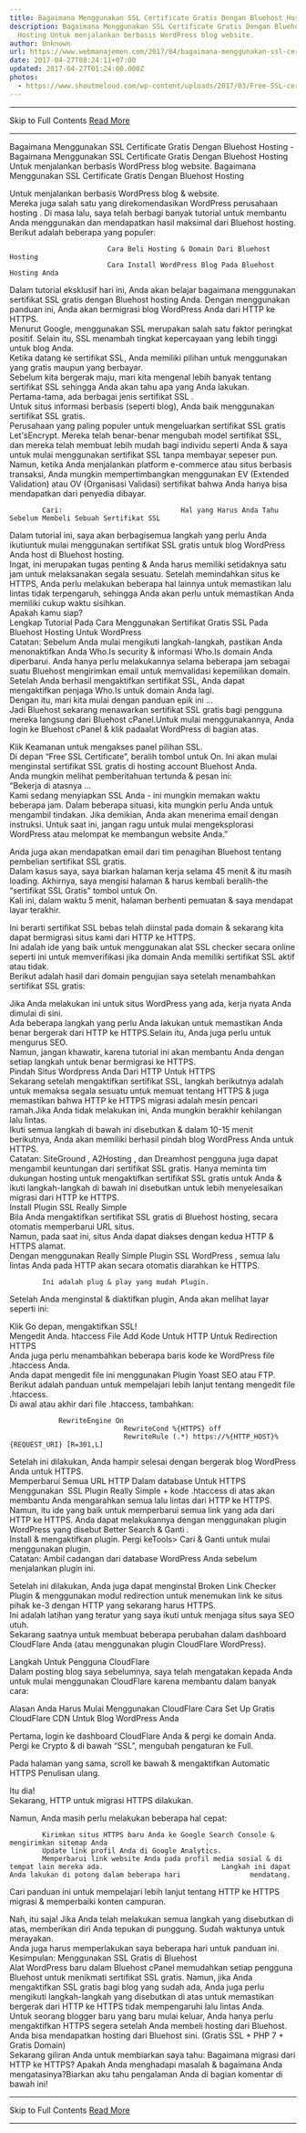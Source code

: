 ```yaml
---
title: Bagaimana Menggunakan SSL Certificate Gratis Dengan Bluehost Hosting
description: Bagaimana Menggunakan SSL Certificate Gratis Dengan Bluehost
  Hosting Untuk menjalankan berbasis WordPress blog website.
author: Unknown
url: https://www.webmanajemen.com/2017/04/bagaimana-menggunakan-ssl-certificate.html
date: 2017-04-27T08:24:11+07:00
updated: 2017-04-27T01:24:00.000Z
photos:
  - https://www.shoutmeloud.com/wp-content/uploads/2017/03/Free-SSL-certificate-Bluehost.jpg
---
```


<hr/> Skip to Full Contents <a href="https://www.webmanajemen.com/2017/04/bagaimana-menggunakan-ssl-certificate.html" rel="follow" class="button" id="read-more">Read More</a> <hr/> Bagaimana Menggunakan SSL Certificate Gratis Dengan Bluehost Hosting - Bagaimana Menggunakan SSL Certificate Gratis Dengan Bluehost Hosting Untuk menjalankan berbasis WordPress blog website. Bagaimana Menggunakan SSL Certificate Gratis Dengan Bluehost Hosting 

Untuk menjalankan berbasis WordPress blog & website.         
Mereka juga salah satu yang direkomendasikan WordPress perusahaan hosting                          . Di masa lalu, saya telah berbagi banyak tutorial untuk membantu             Anda menggunakan dan mendapatkan hasil maksimal dari                             Bluehost                         hosting.         
Berikut adalah beberapa yang populer:         

                            Cara Beli Hosting & Domain Dari Bluehost Hosting                     
                            Cara Install WordPress Blog Pada Bluehost Hosting Anda                     

Dalam tutorial eksklusif hari ini, Anda akan belajar                             bagaimana menggunakan sertifikat SSL gratis dengan Bluehost                 hosting Anda.                         Dengan menggunakan panduan ini, Anda akan bermigrasi blog WordPress             Anda dari HTTP ke HTTPS.         
Menurut Google, menggunakan SSL merupakan salah satu faktor                 peringkat positif.                          Selain itu, SSL menambah tingkat kepercayaan yang lebih tinggi             untuk blog Anda.         
Ketika datang ke sertifikat SSL, Anda memiliki pilihan untuk             menggunakan yang gratis maupun yang berbayar.         
Sebelum kita bergerak maju, mari kita mengenal lebih banyak tentang             sertifikat SSL sehingga Anda akan tahu apa yang Anda lakukan.         
Pertama-tama, ada                             berbagai jenis sertifikat SSL                         .         
Untuk situs informasi berbasis (seperti blog), Anda baik             menggunakan sertifikat SSL gratis.         
Perusahaan yang paling populer untuk mengeluarkan sertifikat SSL             gratis Let'sEncrypt. Mereka telah benar-benar mengubah model             sertifikat SSL, dan mereka telah membuat lebih mudah bagi individu             seperti Anda & saya untuk mulai menggunakan sertifikat SSL             tanpa membayar sepeser pun.         
Namun, ketika Anda menjalankan platform e-commerce atau situs             berbasis transaksi, Anda mungkin mempertimbangkan menggunakan                             EV (Extended Validation) atau OV (Organisasi Validasi)                sertifikat                          bahwa Anda hanya bisa mendapatkan dari penyedia dibayar.         

            Cari:                             Hal yang Harus Anda Tahu Sebelum Membeli Sebuah Sertifikat SSL                    

Dalam tutorial ini, saya akan berbagisemua langkah yang perlu Anda             ikutiuntuk mulai menggunakan sertifikat SSL gratis untuk blog             WordPress Anda host di Bluehost hosting.         
Ingat, ini merupakan tugas penting & Anda harus memiliki            setidaknya satu jam untuk melaksanakan segala sesuatu.             Setelah memindahkan situs ke HTTPS, Anda perlu melakukan beberapa             hal lainnya untuk memastikan lalu lintas tidak terpengaruh,             sehingga Anda akan perlu untuk memastikan Anda memiliki cukup waktu             sisihkan.         
Apakah kamu siap?        
        Lengkap Tutorial Pada Cara Menggunakan Sertifikat Gratis SSL Pada         Bluehost Hosting Untuk WordPress     
Catatan: Sebelum Anda mulai mengikuti langkah-langkah, pastikan             Anda menonaktifkan Anda                              Who.Is security & informasi Who.Is domain Anda diperbarui. Anda hanya perlu             melakukannya selama beberapa jam sebagai suatu Bluehost mengirimkan             email untuk memvalidasi kepemilikan domain.         
Setelah Anda berhasil mengaktifkan sertifikat SSL, Anda dapat             mengaktifkan penjaga Who.Is untuk domain Anda lagi.         
Dengan itu, mari kita mulai dengan panduan epik ini ...         
Jadi                             Bluehost                         sekarang menawarkan sertifikat SSL gratis bagi pengguna mereka             langsung dari Bluehost cPanel.Untuk mulai menggunakannya, Anda             login ke Bluehost cPanel & klik padaalat WordPress di bagian             atas.         
        
Klik Keamanan untuk mengakses panel pilihan SSL.         
Di depan “Free SSL Certificate”, beralih tombol untuk On. Ini akan             mulai menginstal sertifikat SSL gratis di hosting account Bluehost             Anda.         
Anda mungkin melihat pemberitahuan tertunda & pesan ini:         
“Bekerja di atasnya ...        
                Kami sedang menyiapkan SSL Anda - ini mungkin memakan waktu                 beberapa jam.                                         Dalam beberapa situasi, kita mungkin perlu Anda untuk mengambil                 tindakan.                         Jika demikian, Anda akan menerima email dengan instruksi.                            Untuk saat ini, jangan ragu untuk mulai mengeksplorasi                 WordPress atau melompat ke membangun website Anda.”                     
        
Anda juga akan mendapatkan email dari tim penagihan Bluehost             tentang pembelian sertifikat SSL gratis.         
                Dalam kasus saya, saya biarkan halaman kerja selama 45 menit                 & itu masih loading.                                         Akhirnya, saya mengisi halaman & harus kembali beralih-the                 “sertifikat SSL Gratis” tombol untuk On.                     
                Kali ini, dalam waktu 5 menit, halaman berhenti pemuatan &                 saya mendapat layar terakhir.                     
        
Ini berarti sertifikat SSL bebas telah diinstal pada domain &             sekarang kita dapat bermigrasi situs kami dari HTTP ke HTTPS.         
Ini adalah ide yang baik untuk menggunakan alat SSL checker secara             online                              seperti ini                          untuk memverifikasi jika domain Anda memiliki sertifikat SSL aktif             atau tidak.         
Berikut adalah hasil dari domain pengujian saya setelah menambahkan             sertifikat SSL gratis:         
        
Jika Anda melakukan ini untuk situs WordPress yang ada, kerja nyata             Anda dimulai di sini.         
Ada beberapa langkah yang perlu Anda lakukan untuk memastikan Anda             benar bergerak dari HTTP ke HTTPS.Selain itu, Anda juga perlu untuk             mengurus SEO.         
Namun, jangan khawatir, karena tutorial ini akan membantu Anda             dengan setiap langkah untuk benar bermigrasi ke HTTPS.         
        Pindah Situs Wordpress Anda Dari HTTP Untuk HTTPS     
Sekarang setelah mengaktifkan sertifikat SSL, langkah berikutnya             adalah untuk memaksa segala sesuatu untuk memuat tentang HTTPS             & juga memastikan bahwa HTTP ke HTTPS migrasi adalah mesin             pencari ramah.Jika Anda tidak melakukan ini, Anda mungkin berakhir             kehilangan lalu lintas.         
Ikuti semua langkah di bawah ini disebutkan & dalam 10-15 menit             berikutnya, Anda akan memiliki berhasil pindah blog WordPress Anda             untuk HTTPS.         
                Catatan:                                     SiteGround                                ,                                     A2Hosting                                , dan                                     Dreamhost pengguna juga dapat mengambil keuntungan dari sertifikat SSL                 gratis.                                         Hanya meminta tim dukungan hosting untuk mengaktifkan                 sertifikat SSL gratis untuk Anda & ikuti langkah-langkah di                 bawah ini disebutkan untuk lebih menyelesaikan migrasi dari                 HTTP ke HTTPS.                     
Install                             Plugin SSL Really Simple                    
Bila Anda mengaktifkan sertifikat SSL gratis di Bluehost hosting,             secara otomatis memperbarui URL situs.         
Namun, pada saat ini, situs Anda dapat diakses dengan kedua HTTP             & HTTPS alamat.         
Dengan menggunakan                             Really Simple Plugin SSL WordPress                         , semua lalu lintas Anda pada HTTP akan secara otomatis diarahkan             ke HTTPS.         

            Ini adalah plug & play yang mudah Plugin.         

Setelah Anda menginstal & diaktifkan plugin, Anda akan melihat             layar seperti ini:         
        
Klik Go depan, mengaktifkan SSL!         
Mengedit Anda.                             htaccess File Add Kode Untuk HTTP Untuk Redirection HTTPS         
Anda juga perlu menambahkan beberapa baris kode ke WordPress file             .htaccess Anda.         
Anda dapat mengedit file ini menggunakan                             Plugin Yoast SEO                        atau FTP.                                                 Berikut adalah panduan untuk mempelajari lebih lanjut                    tentang mengedit file .htaccess.                                    
Di awal atau akhir dari file .htaccess, tambahkan:         


                RewriteEngine On
                                RewriteCond %{HTTPS} off
                                RewriteRule (.*) https://%{HTTP_HOST}%{REQUEST_URI} [R=301,L]             


Setelah ini dilakukan, Anda hampir selesai dengan bergerak blog             WordPress Anda untuk HTTPS.         
Memperbarui Semua URL HTTP Dalam database Untuk HTTPS Menggunakan  SSL Plugin Really Simple                         + kode .htaccess di atas akan membantu Anda mengarahkan semua lalu             lintas dari HTTP ke HTTPS. Namun, itu ide yang baik untuk             memperbarui semua link yang ada dari HTTP ke HTTPS.
Anda dapat melakukannya dengan menggunakan plugin WordPress yang             disebut                             Better Search & Ganti                        .         
Install & mengaktifkan plugin. Pergi keTools> Cari &             Ganti untuk mulai menggunakan plugin.         
                Catatan: Ambil cadangan dari database WordPress Anda sebelum                 menjalankan plugin ini.                     
        
Setelah ini dilakukan, Anda juga dapat menginstal                             Broken Link Checker Plugin & menggunakan modul redirection untuk menemukan link ke situs             pihak ke-3 dengan HTTP yang sekarang harus HTTPS.         
Ini adalah latihan yang teratur yang saya ikuti untuk menjaga situs             saya SEO utuh.         
Sekarang saatnya untuk membuat beberapa perubahan dalam dashboard             CloudFlare Anda (atau menggunakan plugin CloudFlare WordPress).         

Langkah Untuk Pengguna CloudFlare         
Dalam posting blog saya sebelumnya, saya telah mengatakan kepada             Anda untuk mulai menggunakan CloudFlare karena membantu dalam             banyak cara:         

Alasan Anda Harus Mulai Menggunakan CloudFlare
                            Cara Set Up Gratis CloudFlare CDN Untuk Blog WordPress Anda                    

Pertama, login ke dashboard CloudFlare Anda & pergi ke domain             Anda.         
Pergi ke Crypto & di bawah “SSL”, mengubah pengaturan ke Full.         
        
Pada halaman yang sama, scroll ke bawah & mengaktifkan             Automatic HTTPS Penulisan ulang.         
        
Itu dia!         
Sekarang, HTTP untuk migrasi HTTPS dilakukan.         

Namun, Anda masih perlu melakukan beberapa hal cepat:         

            Kirimkan situs HTTPS baru Anda ke Google Search Console &                             mengirimkan sitemap Anda                        .         
            Update link profil Anda di Google Analytics.         
            Memperbarui link website Anda pada profil media sosial & di             tempat lain mereka ada.                             Langkah ini dapat Anda lakukan di potong dalam beberapa hari                 mendatang.                     
Cari panduan ini untuk mempelajari lebih lanjut tentang HTTP ke                HTTPS migrasi                        & memperbaiki konten campuran.

Nah, itu saja! Jika Anda telah melakukan semua langkah yang             disebutkan di atas, memberikan diri Anda tepukan di punggung. Sudah             waktunya untuk merayakan.         
Anda juga harus memperlakukan saya beberapa hari untuk panduan ini.                     
        Kesimpulan: Menggunakan SSL Gratis di Bluehost     
Alat WordPress baru dalam Bluehost cPanel memudahkan setiap             pengguna Bluehost untuk menikmati sertifikat SSL gratis. Namun,             jika Anda mengaktifkan SSL gratis bagi blog yang sudah ada, Anda             juga perlu mengikuti langkah-langkah yang disebutkan di atas untuk             memastikan bergerak dari HTTP ke HTTPS tidak mempengaruhi lalu             lintas Anda.         
Untuk seorang blogger baru yang baru mulai keluar, Anda hanya perlu             mengaktifkan HTTPS segera setelah Anda                              membeli hosting                          dari Bluehost.         
Anda bisa                             mendapatkan hosting dari Bluehost sini. (Gratis SSL +                              PHP 7                          + Gratis Domain)         
Sekarang giliran Anda untuk membiarkan saya tahu: Bagaimana migrasi             dari HTTP ke HTTPS? Apakah Anda menghadapi masalah & bagaimana             Anda mengatasinya?Biarkan aku tahu pengalaman Anda di bagian             komentar di bawah ini! <hr/> Skip to Full Contents <a href="https://www.webmanajemen.com/2017/04/bagaimana-menggunakan-ssl-certificate.html" rel="follow" class="button" id="read-more">Read More</a> <hr/>